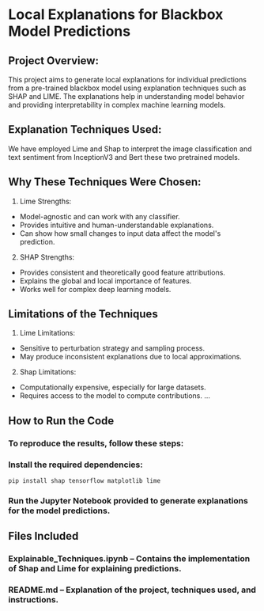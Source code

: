 # Local Explanations for Blackbox Model Predictions

## Project Overview:
This project aims to generate local explanations for individual predictions from a pre-trained blackbox model using explanation techniques such as SHAP and LIME. The explanations help in understanding model behavior and providing interpretability in complex machine learning models.

## Explanation Techniques Used:
We have employed Lime and Shap to interpret the image classification and text sentiment from InceptionV3 and Bert these two pretrained models.

## Why These Techniques Were Chosen:
1. Lime Strengths:
* Model-agnostic and can work with any classifier.
* Provides intuitive and human-understandable explanations.
* Can show how small changes to input data affect the model's prediction.
2. SHAP Strengths:
* Provides consistent and theoretically good feature attributions.
* Explains the global and local importance of features.
* Works well for complex deep learning models.

## Limitations of the Techniques
1. Lime Limitations:
* Sensitive to perturbation strategy and sampling process.
* May produce inconsistent explanations due to local approximations.
2. Shap Limitations:
* Computationally expensive, especially for large datasets.
* Requires access to the model to compute contributions.
  ...

## How to Run the Code
### To reproduce the results, follow these steps:
### Install the required dependencies:
```pip install shap tensorflow matplotlib lime```
### Run the Jupyter Notebook provided to generate explanations for the model predictions.

## Files Included
### Explainable_Techniques.ipynb – Contains the implementation of Shap and Lime for explaining predictions.
### README.md – Explanation of the project, techniques used, and instructions.

